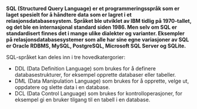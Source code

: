 **SQL (Structured Query Language) er et programmeringsspråk som er laget spesielt for å håndtere data som er lagret i et relasjonsdatabasesystem. Språket ble utviklet av IBM tidlig på 1970-tallet, og det ble en internasjonal standard siden 1986. Men selv om SQL er standardisert finnes det i mange ulike dialekter og varianter. Eksempler på relasjonsdatabasesystemer som alle har sine egne variasjoner av SQL er Oracle RDBMS, MySQL, PostgreSQL, Microsoft SQL Server og SQLite.**

SQL-språket kan deles inn i tre hovedkatergorier:
 * DDL (Data Definition Language) som brukes for å definere databasestrukturer, for eksempel opprette databaser eller tabeller.
 * DML (Data Manipulation Language) som brukes for å opprette, velge ut, oppdatere og slette data i en database.
 * DCL (Data Control Language) som brukes for kontrolloperasjoner, for eksempel gi en bruker tilgang til en tabell i en database.
 

